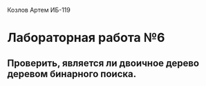 Козлов Артем ИБ-119
# Лабораторная работа №6
## Проверить, является ли двоичное дерево деревом бинарного поиска.

